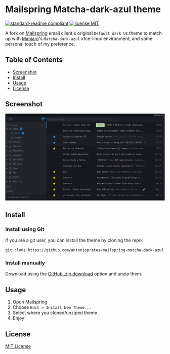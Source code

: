 # Mailspring Matcha-dark-azul theme

[![standard-readme compliant](https://img.shields.io/badge/readme%20style-standard-brightgreen.svg?style=flat-square)](https://github.com/RichardLitt/standard-readme) 
[![license MIT](https://img.shields.io/badge/license-MIT-yellow.svg?style=flat-square)](LICENSE.md)

A fork on [Mailspring](https://www.getmailspring.com) email client's original `Default dark UI` theme to match up with [Manjaro](https://manjaro.org)'s `Matcha-dark-azul` xfce-linux environment, and some personal touch of my preference.

## Table of Contents

- [Screenshot](#screenshot)
- [Install](#install)
- [Usage](#usage)
- [License](#license)

## Screenshot

<img src="https://raw.githubusercontent.com/antonioprates/mailspring-matcha-dark-azul/main/screenshot/custom-theme.png" />

## Install

### Install using Git

If you are a git user, you can install the theme by cloning the repo:

    git clone https://github.com/antonioprates/mailspring-matcha-dark-azul

### Install manually

Download using the [GitHub .zip download](https://github.com/antonioprates/mailspring-matcha-dark-azul/archive/main.zip) option and unzip them.

## Usage

1. Open Mailspring
2. Choose `Edit > Install New Theme...`
3. Select where you cloned/unziped theme
3. Enjoy

## License

[MIT License](./LICENSE.md)
